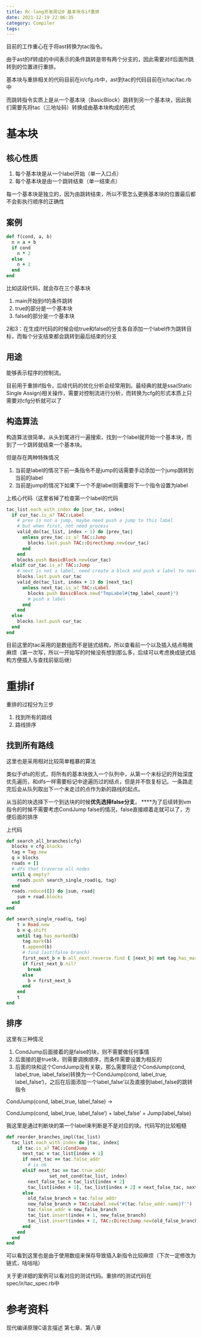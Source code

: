 ```yaml
---
title: Rc-lang开发周记0 基本块与if重排
date: 2021-12-19 22:06:35
category: Compiler
tags:
---
```


目前的工作重心在于将ast转换为tac指令。

由于ast的if转成的中间表示的条件跳转是带有两个分支的，因此需要对if后面所跳转到的位置进行重排。

基本块与重排相关的代码目前在ir/cfg.rb中，ast到tac的代码目前在ir/tac/tac.rb中

而跳转指令实质上是从一个基本块（BasicBlock）跳转到另一个基本块，因此我们需要先将tac（三地址码）转换成由基本块构成的形式

# 基本块

## 核心性质

1. 每个基本块是从一个label开始（单一入口点）
2. 每个基本块是由一个跳转结束（单一结束点）

每一个基本块是独立的，因为由跳转结束，所以不管怎么更换基本块的位置最后都不会影执行顺序的正确性

## 案例

```ruby
def f(cond, a, b)
  n = a + b
  if cond
    n * 2
  else
    n + 2
  end
end
```

比如这段代码，就会存在三个基本块

1. main开始到if的条件跳转
2. true的部分是一个基本块
3. false的部分是一个基本块

2和3：在生成if代码的时候会给true和false的分支各自添加一个label作为跳转目标，而每个分支结束都会跳转到最后结束的分支

## 用途

能够表示程序的控制流。

目前用于重排if指令，后续代码的优化分析会经常用到。最经典的就是ssa(Static Single Assign)相关操作，需要对控制流进行分析，而转换为cfg的形式本质上只需要对cfg分析就可以了

## 构造算法

构造算法很简单。从头到尾进行一遍搜索，找到一个label就开始一个基本块，而到了一个跳转就结束一个基本块。

但是存在两种特殊情况

1. 当前是label的情况下前一条指令不是jump的话需要手动添加一个jump跳转到当前的label
2. 当前是jump的情况下如果下一个不是label则需要将下一个指令设置为label

上核心代码（这里省掉了检查第一个label的代码

```ruby
tac_list.each_with_index do |cur_tac, index|
  if cur_tac.is_a? TAC::Label
    # prev is not a jump, maybe need push a jump to this label
    # but when first, not need process
    valid_do(tac_list, index - 1) do |prev_tac|
      unless prev_tac.is_a? TAC::Jump
        blocks.last.push TAC::DirectJump.new(cur_tac)
      end
    end
    blocks.push BasicBlock.new(cur_tac)
  elsif cur_tac.is_a? TAC::Jump
    # next is not a label, need create a block and push a label to next block
    blocks.last.push cur_tac
    valid_do(tac_list, index + 1) do |next_tac|
      unless next_tac.is_a? TAC::Label
        blocks.push BasicBlock.new("TmpLabel#{tmp_label_count}")
        # push a label
      end
    end
  else
    blocks.last.push cur_tac
  end
end
```

目前这里的tac采用的是数组而不是链式结构，所以查看前一个以及插入结点略微麻烦（第一次写，所以一开始写的时候没有想到那么多，后续可以考虑换成链式结构方便插入与查找前驱后继）

# 重排if

重排的过程分为三步

1. 找到所有的路线
2. 路线排序

## 找到所有路线

这里也是采用相对比较简单粗暴的算法

类似于dfs的形式，将所有的基本块放入一个队列中，从第一个未标记的开始深度优先遍历，和dfs一样需要标记中途遍历过的结点，但是并不恢复标记。一条路走完后会从队列取出下一个未走过的点作为新的路线的起点。

从当前的块选择下一个到达块的时候**优先选择false分支**， ****为了后续转到vm指令的时候不需要考虑CondJump false的情况，false直接顺着走就可以了，方便后面的排序

上代码

```ruby
def search_all_branches(cfg)
  blocks = cfg.blocks
  tag = Tag.new
  q = blocks
  roads = []
  # dfs that traverse all nodes
  until q.empty?
    roads.push search_single_road(q, tag)
  end
  roads.reduce([]) do |sum, road|
    sum + road.blocks
  end
end

def search_single_road(q, tag)
    t = Road.new
    b = q.shift
    until tag.has_marked(b)
      tag.mark(b)
      t.append(b)
      # find last(false branch)
      first_next_b = b.all_next.reverse.find { |next_b| not tag.has_marked(next_b) }
      if first_next_b.nil?
        break
      else
        b = first_next_b
      end
    end
    t
end
```

## 排序

这里有三种情况

1. CondJump后面接着的是false的块，则不需要做任何事情
2. 后面接的是true块，则需要调换顺序，而条件需要设置为相反的
3. 后面的块和这个CondJump没有关联，那么需要将这个CondJump(cond, label_true, label_false)转换为一个CondJump(cond, label_true, label_false‘)，之后在后面添加一个label_false’以及直接到label_false的跳转指令

CondJump(cond, label_true, label_false) →

CondJump(cond, label_true, label_false‘) + label_false’ + Jump(label_false)

我这里是通过判断块的第一个label来判断是不是对应的块。代码写的比较粗糙

```ruby
def reorder_branches_impl(tac_list)
  tac_list.each_with_index do |tac, index|
    if tac.is_a? TAC::CondJump
      next_tac = tac_list[index + 1]
      if next_tac == tac.false_addr
        # is ok
      elsif next_tac == tac.true_addr
				set_not_cond(tac_list, index)
        next_false_tac = tac_list[index + 2]
        tac_list[index + 1], tac_list[index + 2] = next_false_tac, next_tac
      else
        old_false_branch = tac.false_addr
        new_false_branch = TAC::Label.new("#{tac.false_addr.name}f'")
        tac.false_addr = new_false_branch
        tac_list.insert(index + 1, new_false_branch)
        tac_list.insert(index + 2, TAC::DirectJump.new(old_false_branch))
      end
    end
  end
end
```

可以看到这里也是由于使用数组来保存导致插入新指令比较麻烦（下次一定修改为链式，咕咕咕）

关于更详细的案例可以看对应的测试代码。重排if的测试代码在spec/ir/tac_spec.rb中

# 参考资料

现代编译原理C语言描述 第七章、第八章
